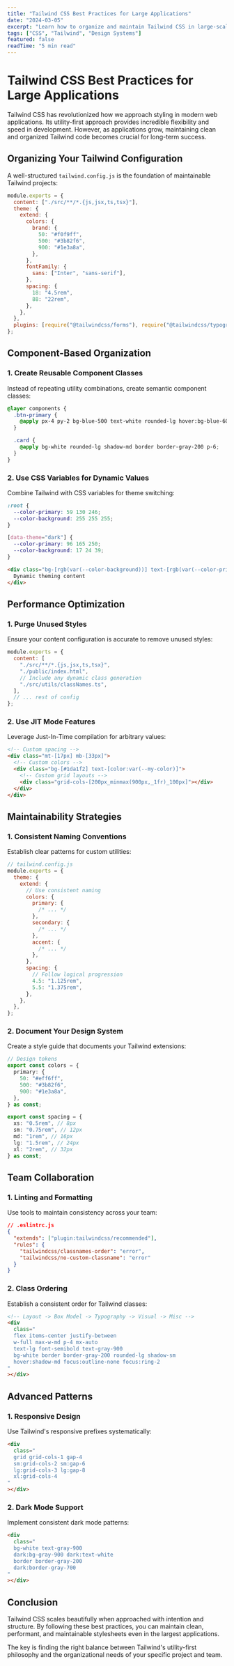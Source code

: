 ```yaml
---
title: "Tailwind CSS Best Practices for Large Applications"
date: "2024-03-05"
excerpt: "Learn how to organize and maintain Tailwind CSS in large-scale applications while keeping your stylesheets clean and performant."
tags: ["CSS", "Tailwind", "Design Systems"]
featured: false
readTime: "5 min read"
---
```


# Tailwind CSS Best Practices for Large Applications

Tailwind CSS has revolutionized how we approach styling in modern web applications. Its utility-first approach provides incredible flexibility and speed in development. However, as applications grow, maintaining clean and organized Tailwind code becomes crucial for long-term success.

## Organizing Your Tailwind Configuration

A well-structured `tailwind.config.js` is the foundation of maintainable Tailwind projects:

```javascript
module.exports = {
  content: ["./src/**/*.{js,jsx,ts,tsx}"],
  theme: {
    extend: {
      colors: {
        brand: {
          50: "#f0f9ff",
          500: "#3b82f6",
          900: "#1e3a8a",
        },
      },
      fontFamily: {
        sans: ["Inter", "sans-serif"],
      },
      spacing: {
        18: "4.5rem",
        88: "22rem",
      },
    },
  },
  plugins: [require("@tailwindcss/forms"), require("@tailwindcss/typography")],
};
```

## Component-Based Organization

### 1. Create Reusable Component Classes

Instead of repeating utility combinations, create semantic component classes:

```css
@layer components {
  .btn-primary {
    @apply px-4 py-2 bg-blue-500 text-white rounded-lg hover:bg-blue-600 focus:ring-2 focus:ring-blue-300 transition-colors;
  }

  .card {
    @apply bg-white rounded-lg shadow-md border border-gray-200 p-6;
  }
}
```

### 2. Use CSS Variables for Dynamic Values

Combine Tailwind with CSS variables for theme switching:

```css
:root {
  --color-primary: 59 130 246;
  --color-background: 255 255 255;
}

[data-theme="dark"] {
  --color-primary: 96 165 250;
  --color-background: 17 24 39;
}
```

```html
<div class="bg-[rgb(var(--color-background))] text-[rgb(var(--color-primary))]">
  Dynamic theming content
</div>
```

## Performance Optimization

### 1. Purge Unused Styles

Ensure your content configuration is accurate to remove unused styles:

```javascript
module.exports = {
  content: [
    "./src/**/*.{js,jsx,ts,tsx}",
    "./public/index.html",
    // Include any dynamic class generation
    "./src/utils/classNames.ts",
  ],
  // ... rest of config
};
```

### 2. Use JIT Mode Features

Leverage Just-In-Time compilation for arbitrary values:

```html
<!-- Custom spacing -->
<div class="mt-[17px] mb-[33px]">
  <!-- Custom colors -->
  <div class="bg-[#1da1f2] text-[color:var(--my-color)]">
    <!-- Custom grid layouts -->
    <div class="grid-cols-[200px_minmax(900px,_1fr)_100px]"></div>
  </div>
</div>
```

## Maintainability Strategies

### 1. Consistent Naming Conventions

Establish clear patterns for custom utilities:

```javascript
// tailwind.config.js
module.exports = {
  theme: {
    extend: {
      // Use consistent naming
      colors: {
        primary: {
          /* ... */
        },
        secondary: {
          /* ... */
        },
        accent: {
          /* ... */
        },
      },
      spacing: {
        // Follow logical progression
        4.5: "1.125rem",
        5.5: "1.375rem",
      },
    },
  },
};
```

### 2. Document Your Design System

Create a style guide that documents your Tailwind extensions:

```typescript
// Design tokens
export const colors = {
  primary: {
    50: "#eff6ff",
    500: "#3b82f6",
    900: "#1e3a8a",
  },
} as const;

export const spacing = {
  xs: "0.5rem", // 8px
  sm: "0.75rem", // 12px
  md: "1rem", // 16px
  lg: "1.5rem", // 24px
  xl: "2rem", // 32px
} as const;
```

## Team Collaboration

### 1. Linting and Formatting

Use tools to maintain consistency across your team:

```json
// .eslintrc.js
{
  "extends": ["plugin:tailwindcss/recommended"],
  "rules": {
    "tailwindcss/classnames-order": "error",
    "tailwindcss/no-custom-classname": "error"
  }
}
```

### 2. Class Ordering

Establish a consistent order for Tailwind classes:

```html
<!-- Layout -> Box Model -> Typography -> Visual -> Misc -->
<div
  class="
  flex items-center justify-between
  w-full max-w-md p-4 mx-auto
  text-lg font-semibold text-gray-900
  bg-white border border-gray-200 rounded-lg shadow-sm
  hover:shadow-md focus:outline-none focus:ring-2
"
></div>
```

## Advanced Patterns

### 1. Responsive Design

Use Tailwind's responsive prefixes systematically:

```html
<div
  class="
  grid grid-cols-1 gap-4
  sm:grid-cols-2 sm:gap-6
  lg:grid-cols-3 lg:gap-8
  xl:grid-cols-4
"
></div>
```

### 2. Dark Mode Support

Implement consistent dark mode patterns:

```html
<div
  class="
  bg-white text-gray-900
  dark:bg-gray-900 dark:text-white
  border border-gray-200
  dark:border-gray-700
"
></div>
```

## Conclusion

Tailwind CSS scales beautifully when approached with intention and structure. By following these best practices, you can maintain clean, performant, and maintainable stylesheets even in the largest applications.

The key is finding the right balance between Tailwind's utility-first philosophy and the organizational needs of your specific project and team.
